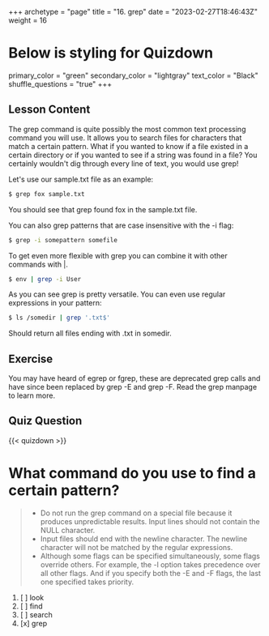 +++
archetype = "page"
title = "16. grep"
date = "2023-02-27T18:46:43Z"
weight = 16
# Below is styling for Quizdown
primary_color = "green"
secondary_color = "lightgray"
text_color = "Black"
shuffle_questions = "true"
+++

## Lesson Content

The grep command is quite possibly the most common text processing command you will use. It allows you to search files for characters that match a certain pattern. What if you wanted to know if a file existed in a certain directory or if you wanted to see if a string was found in a file? You certainly wouldn't dig through every line of text, you would use grep!

Let's use our sample.txt file as an example: 

```bash
$ grep fox sample.txt
```

You should see that grep found fox in the sample.txt file. 

You can also grep patterns that are case insensitive with the -i flag: 

```bash
$ grep -i somepattern somefile
```

To get even more flexible with grep you can combine it with other commands with |.

```bash
$ env | grep -i User
```

As you can see grep is pretty versatile. You can even use regular expressions in your pattern: 

```bash
$ ls /somedir | grep '.txt$'
```

Should return all files ending with .txt in somedir.

## Exercise

You may have heard of egrep or fgrep, these are deprecated grep calls and have since been replaced by grep -E and grep -F. Read the grep manpage to learn more.

## Quiz Question

{{< quizdown >}}

# What command do you use to find a certain pattern?

> - Do not run the grep command on a special file because it produces unpredictable results. Input lines should not contain the NULL character.
> - Input files should end with the newline character.
The newline character will not be matched by the regular expressions.
> - Although some flags can be specified simultaneously, some flags override others. For example, the -l option takes precedence over all other flags. And if you specify both the -E and -F flags, the last one specified takes priority.


1. [ ] look
2. [ ] find
3. [ ] search
4. [x] grep
